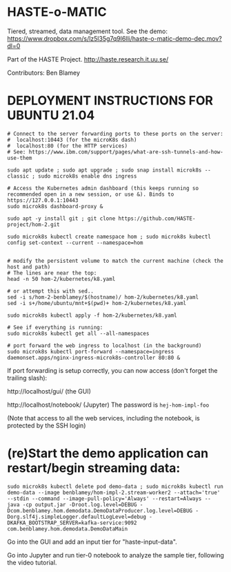 # HASTE-o-MATIC

Tiered, streamed, data management tool.
See the demo:
https://www.dropbox.com/s/lz5l35g7q9l6lli/haste-o-matic-demo-dec.mov?dl=0

Part of the HASTE Project. http://haste.research.it.uu.se/

Contributors: Ben Blamey


# DEPLOYMENT INSTRUCTIONS FOR UBUNTU 21.04

```
# Connect to the server forwarding ports to these ports on the server:
#  localhost:10443 (for the microK8s dash)
#  localhost:80 (for the HTTP services)
# See: https://www.ibm.com/support/pages/what-are-ssh-tunnels-and-how-use-them

sudo apt update ; sudo apt upgrade ; sudo snap install microk8s --classic ; sudo microk8s enable dns ingress

# Access the Kubernetes admin dashboard (this keeps running so recommended open in a new session, or use &). Binds to https://127.0.0.1:10443 
sudo microk8s dashboard-proxy &

sudo apt -y install git ; git clone https://github.com/HASTE-project/hom-2.git

sudo microk8s kubectl create namespace hom ; sudo microk8s kubectl config set-context --current --namespace=hom


# modify the persistent volume to match the current machine (check the host and path)
# The lines are near the top:
head -n 50 hom-2/kubernetes/k8.yaml

# or attempt this with sed..
sed -i s/hom-2-benblamey/$(hostname)/ hom-2/kubernetes/k8.yaml
sed -i s+/home/ubuntu/mnt+$(pwd)+ hom-2/kubernetes/k8.yaml

sudo microk8s kubectl apply -f hom-2/kubernetes/k8.yaml

# See if everything is running:
sudo microk8s kubectl get all --all-namespaces

# port forward the web ingress to localhost (in the background)
sudo microk8s kubectl port-forward --namespace=ingress daemonset.apps/nginx-ingress-microk8s-controller 80:80 &

```

If port forwarding is setup correctly, you can now access (don't forget the trailing slash):

http://localhost/gui/ (the GUI)

http://localhost/notebook/ (Jupyter) The password is `hej-hom-impl-foo`

(Note that access to all the web services, including the notebook, is protected by the SSH login)

# (re)Start the demo application can restart/begin streaming data:
```
sudo microk8s kubectl delete pod demo-data ; sudo microk8s kubectl run demo-data --image benblamey/hom-impl-2.stream-worker2 --attach='true' --stdin --command --image-pull-policy='Always' --restart=Always -- java -cp output.jar -Droot.log.level=DEBUG -Dcom.benblamey.hom.demodata.DemoDataProducer.log.level=DEBUG -Dorg.slf4j.simpleLogger.defaultLogLevel=debug -DKAFKA_BOOTSTRAP_SERVER=kafka-service:9092 com.benblamey.hom.demodata.DemoDataMain
```

Go into the GUI and add an input tier for "haste-input-data".

Go into Jupyter and run tier-0 notebook to analyze the sample tier, following the video tutorial.




